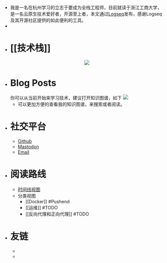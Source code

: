 - 我是一名在杭州学习的立志于要成为全栈工程师，目前就读于浙江工商大学，是一名云原生技术爱好者，开源至上者，本文通过[Logseq](https://logseq.com)发布，感谢Logseq及其开源社区提供的如此便利的工具。
-
- # [[技术栈]]
  <p align="center">
  <a href="https://skillicons.dev">
    <img src="https://skillicons.dev/icons?i=androidstudio,anaconda,arduino,c,cpp,clion,cloudflare,css,discord,docker,figma,flutter,github,git,gmail,go,idea,kotlin,kubernetes,latex,linux,md,mastodon,mongodb,mysql,nginx,npm,obsidian,postgres,pycharm,py,rabbitmq,raspberrypi,react,redis,sqlite,vim,vercel,vue,webstorm" />
  </a>
  </p>
- # Blog Posts
  <!-- BLOG-POST-LIST:START -->
  你可以从当前开始来学习技术，建议打开知识图谱，如下
  ![](https://wima.resoras.com/2024/03/27/660399c05c2e2.webp)
	- 可以更加方便的查看我的知识图谱，来搜索或者阅读。
- # 社交平台
	- [Github](https://github.com/JDruki)
	- [Mastodon](xxx)
	- [Email](documents@sent.com)
- # 阅读路线
	- [时间线视图](https://blog.loveblancs.com/#/all-journals)
	- 分类视图
		- [[Docker]] #Pushend
		- [[运维]] #TODO
		- [[反向代理和正向代理]] #TODO
- # 友链
	-
	-
